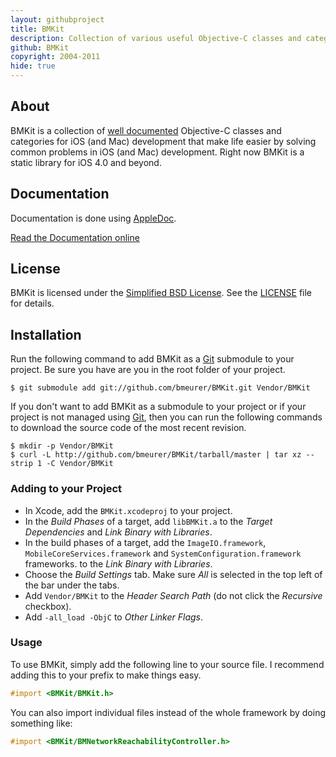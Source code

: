 ```yaml
---
layout: githubproject
title: BMKit
description: Collection of various useful Objective-C classes and categories
github: BMKit
copyright: 2004-2011
hide: true
---
```



## About

BMKit is a collection of [well documented](https://bmeurer.github.io/BMKit) Objective-C classes and categories for iOS (and Mac) development that make life easier by solving common problems in iOS (and Mac) development. Right now BMKit is a static library for iOS 4.0 and beyond.


## Documentation

Documentation is done using [AppleDoc](http://github.com/tomaz/appledoc).

<a class="button" href="https://bmeurer.github.io/BMKit">Read the Documentation online</a>


## License

BMKit is licensed under the [Simplified BSD License](http://en.wikipedia.org/wiki/BSD_license).
See the [LICENSE](http://github.com/bmeurer/BMKit/raw/master/LICENSE) file for details.


## Installation

Run the following command to add BMKit as a [Git](http://git-scm.org) submodule to your project. Be sure you have are you in the root folder of your project.

```
$ git submodule add git://github.com/bmeurer/BMKit.git Vendor/BMKit
```

If you don't want to add BMKit as a submodule to your project or if your project is not managed using [Git](http://git-scm.org), then you can run the following commands to download the source code of the most recent revision.

```
$ mkdir -p Vendor/BMKit
$ curl -L http://github.com/bmeurer/BMKit/tarball/master | tar xz --strip 1 -C Vendor/BMKit
```


### Adding to your Project

* In Xcode, add the `BMKit.xcodeproj` to your project.
* In the _Build Phases_ of a target, add `libBMKit.a` to the _Target Dependencies_ and _Link Binary with Libraries_.
* In the build phases of a target, add the `ImageIO.framework`, `MobileCoreServices.framework` and `SystemConfiguration.framework` frameworks. to the _Link Binary with Libraries_.
* Choose the _Build Settings_ tab. Make sure _All_ is selected in the top left of the bar under the tabs.
* Add `Vendor/BMKit` to the _Header Search Path_ (do not click the _Recursive_ checkbox).
* Add `-all_load -ObjC` to _Other Linker Flags_.


### Usage

To use BMKit, simply add the following line to your source file. I recommend adding this to your prefix to make things easy.

```objectivec
#import <BMKit/BMKit.h>
```

You can also import individual files instead of the whole framework by doing something like:

```objectivec
#import <BMKit/BMNetworkReachabilityController.h>
```
